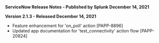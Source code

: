 **ServiceNow Release Notes - Published by Splunk December 14, 2021**


**Version 2.1.3 - Released December 14, 2021**

* Feature enhancement for 'on\_poll' action [PAPP-8896]
* Updated app documentation for 'test\_connectivity' action flow [PAPP-20824]